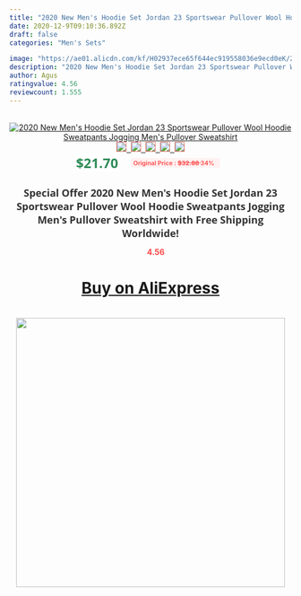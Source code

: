 ```yaml
---
title: "2020 New Men's Hoodie Set Jordan 23 Sportswear Pullover Wool Hoodie Sweatpants Jogging Men's Pullover Sweatshirt"
date: 2020-12-9T09:10:36.892Z
draft: false
categories: "Men's Sets"

image: "https://ae01.alicdn.com/kf/H02937ece65f644ec919558036e9ecd0eK/2020-New-Men-s-Hoodie-Set-Jordan-23-Sportswear-Pullover-Wool-Hoodie-Sweatpants-Jogging-Men-s.jpg"
description: "2020 New Men's Hoodie Set Jordan 23 Sportswear Pullover Wool Hoodie Sweatpants Jogging Men's Pullover Sweatshirt"
author: Agus
ratingvalue: 4.56
reviewcount: 1.555
---
```

<br>
<div style="text-align: center;">
<a href="https://s.click.aliexpress.com/e/_A95C5J" target="_blank" rel="nofollow noopener noreferrer"><img alt="2020 New Men's Hoodie Set Jordan 23 Sportswear Pullover Wool Hoodie Sweatpants Jogging Men's Pullover Sweatshirt" class="magnifier-image" src="https://ae01.alicdn.com/kf/H02937ece65f644ec919558036e9ecd0eK/2020-New-Men-s-Hoodie-Set-Jordan-23-Sportswear-Pullover-Wool-Hoodie-Sweatpants-Jogging-Men-s.jpg_640x640.jpg">
<br>
<img style="border:1px solid salmon" src="https://ae01.alicdn.com/kf/H02937ece65f644ec919558036e9ecd0eK/2020-New-Men-s-Hoodie-Set-Jordan-23-Sportswear-Pullover-Wool-Hoodie-Sweatpants-Jogging-Men-s.jpg_120x120.jpg">&nbsp;&nbsp;<img style="border:1px solid salmon" src="https://ae01.alicdn.com/kf/H35db706340004f75a99a84c554aed157Y/2020-New-Men-s-Hoodie-Set-Jordan-23-Sportswear-Pullover-Wool-Hoodie-Sweatpants-Jogging-Men-s.jpg_120x120.jpg">&nbsp;&nbsp;<img style="border:1px solid salmon" src="https://ae01.alicdn.com/kf/H728fc289a9b848e6b1984f3d86f93282z/2020-New-Men-s-Hoodie-Set-Jordan-23-Sportswear-Pullover-Wool-Hoodie-Sweatpants-Jogging-Men-s.jpg_120x120.jpg">&nbsp;&nbsp;<img style="border:1px solid salmon" src="https://ae01.alicdn.com/kf/H4257876afefd4ba194405ce35e56707co/2020-New-Men-s-Hoodie-Set-Jordan-23-Sportswear-Pullover-Wool-Hoodie-Sweatpants-Jogging-Men-s.jpg_120x120.jpg">&nbsp;&nbsp;<img style="border:1px solid salmon" src="https://ae01.alicdn.com/kf/H54a2f95d1fcb4d3eb50fc53f835b4564S/2020-New-Men-s-Hoodie-Set-Jordan-23-Sportswear-Pullover-Wool-Hoodie-Sweatpants-Jogging-Men-s.jpg_120x120.jpg"></a></div><br0>
<div style="text-align: center;"><span style="background-color: white; border: 0px; box-sizing: border-box; color: seagreen; display: inline-block; font-family: &quot;open sans&quot; , &quot;arial&quot; , &quot;helvetica&quot; , sans-serif , &quot;heiti&quot;; font-size: 24px; font-stretch: inherit; font-weight: 700; line-height: inherit; margin: 0px 10px 0px 0px; padding: 0px; vertical-align: middle;">$21.70 </span>
<span style="background: rgb(255 , 241 , 241); border-radius: 3px; border: 0px; box-sizing: border-box; color: #ff4747; display: inline-block; font-family: inherit; font-size: 12px; font-stretch: inherit; font-style: inherit; font-variant: inherit; font-weight: 600; line-height: inherit; margin: 0px; padding: 2px 5px; transform: scale(0.9); vertical-align: middle;">Original Price : <b style="text-decoration: line-through;">$32.88 </b> 34%&nbsp;&nbsp;</span></div>
<h1 style="color: #333333; display: inline-block; font-family: &quot;open sans&quot; , &quot;arial&quot; , &quot;helvetica&quot; , sans-serif , &quot;heiti&quot;; font-size: 18px; font-stretch: inherit; font-weight: 700; text-align: center;">Special Offer 2020 New Men's Hoodie Set Jordan 23 Sportswear Pullover Wool Hoodie Sweatpants Jogging Men's Pullover Sweatshirt with Free Shipping Worldwide!</h1>
<div style="color: #ff4747; text-align: center;">
<img src="https://4.bp.blogspot.com/-M0ZcTcb-5uY/XleCXlxnR4I/AAAAAAAAAEc/OrjgMkXV1oMQFaCRZj5HQwOCBcu3w1FegCPcBGAYYCw/s1600/star.png" style="height: 15px;">&nbsp;<b>4.56</b></div>
<div class="button_cont" align="center"><a class="buynow_a" href="https://s.click.aliexpress.com/e/_A95C5J" target="_blank" rel="nofollow noopener noreferrer"><H1>Buy on AliExpress</H1></a></div><br>
<div class="separator" style="clear: both; text-align: center;">
<img src="https://lh3.googleusercontent.com/-pTy5HemUv9M/XlePHvY0dAI/AAAAAAAAAE4/0nX5iRUoIWY8eMW9Dpxeirr157OZliDIgCLcBGAsYHQ/s1600/badge.gif" width="480">
</div>
